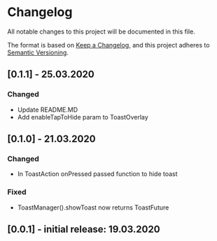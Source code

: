 # Changelog

All notable changes to this project will be documented in this file.

The format is based on [Keep a Changelog](https://keepachangelog.com/en/1.0.0/),
and this project adheres to [Semantic Versioning](https://semver.org/spec/v2.0.0.html).

## [0.1.1] - 25.03.2020

### Changed

- Update README.MD
- Add enableTapToHide param to ToastOverlay

## [0.1.0] - 21.03.2020

### Changed

- In ToastAction onPressed passed function to hide toast

### Fixed

- ToastManager().showToast now returns ToastFuture

## [0.0.1] - initial release: 19.03.2020

